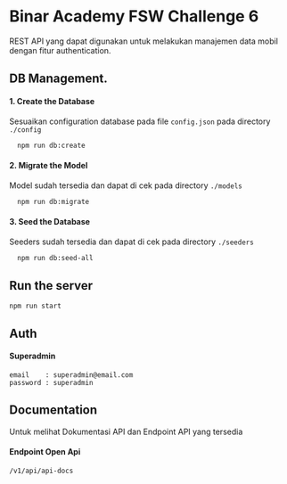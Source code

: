 
# Binar Academy FSW Challenge 6

REST API yang dapat digunakan untuk melakukan manajemen data mobil dengan fitur authentication.



## DB Management.

#### 1. Create the Database
Sesuaikan configuration database pada file `config.json` pada directory `./config`
```bash
  npm run db:create
```

#### 2. Migrate the Model
Model sudah tersedia dan dapat di cek pada directory `./models`
```bash
  npm run db:migrate
```

#### 3. Seed the Database
Seeders sudah tersedia dan dapat di cek pada directory `./seeders`
```bash
  npm run db:seed-all
```
## Run the server
```
npm run start
```
## Auth
#### Superadmin

```
email    : superadmin@email.com
password : superadmin
```
## Documentation

Untuk melihat Dokumentasi API dan Endpoint API yang tersedia

#### Endpoint Open Api

```
/v1/api/api-docs
```
